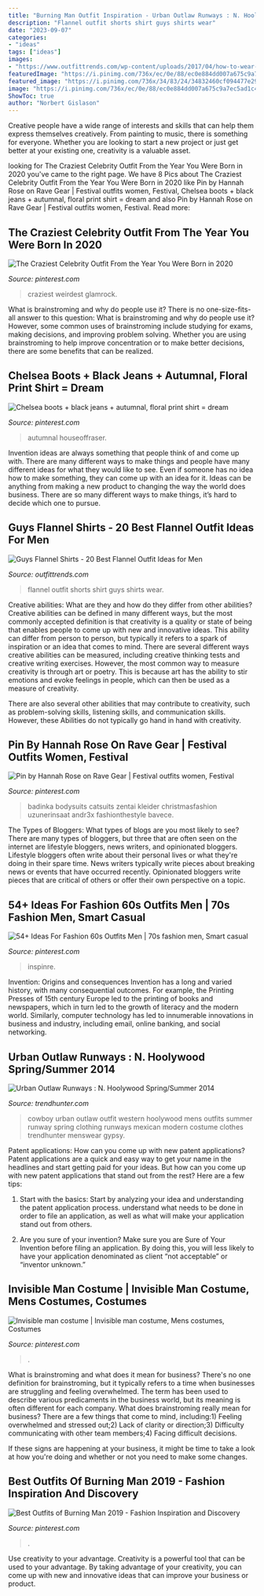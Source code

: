 ```yaml
---
title: "Burning Man Outfit Inspiration - Urban Outlaw Runways : N. Hoolywood Spring/summer 2014"
description: "Flannel outfit shorts shirt guys shirts wear"
date: "2023-09-07"
categories:
- "ideas"
tags: ["ideas"]
images:
- "https://www.outfittrends.com/wp-content/uploads/2017/04/how-to-wear-a-flannel-shirt-with-shorts.jpg"
featuredImage: "https://i.pinimg.com/736x/ec/0e/88/ec0e884dd007a675c9a7ec5ad1c4158a.jpg"
featured_image: "https://i.pinimg.com/736x/34/83/24/34832460cf094477e29b4087e9218323.jpg"
image: "https://i.pinimg.com/736x/ec/0e/88/ec0e884dd007a675c9a7ec5ad1c4158a.jpg"
ShowToc: true
author: "Norbert Gislason"
---
```



Creative people have a wide range of interests and skills that can help them express themselves creatively. From painting to music, there is something for everyone. Whether you are looking to start a new project or just get better at your existing one, creativity is a valuable asset.

	

		
looking for The Craziest Celebrity Outfit From the Year You Were Born in 2020 you've came to the right page. We have 8 Pics about The Craziest Celebrity Outfit From the Year You Were Born in 2020 like Pin by Hannah Rose on Rave Gear | Festival outfits women, Festival, Chelsea boots + black jeans + autumnal, floral print shirt = dream and also Pin by Hannah Rose on Rave Gear | Festival outfits women, Festival. Read more:
		
    
## The Craziest Celebrity Outfit From The Year You Were Born In 2020

<img loading=lazy src="https://i.pinimg.com/736x/94/23/4b/94234bb947bdec41c83b31f30e724fde.jpg" onerror="this.onerror=null;this.src='https://tse3.mm.bing.net/th?id=OIP.vc9Ra8aNOEb6vETZkkfjngHaLH&amp;pid=15.1';" alt="The Craziest Celebrity Outfit From the Year You Were Born in 2020">

_Source: pinterest.com_

>craziest weirdest glamrock. 

	

What is brainstroming and why do people use it?
There is no one-size-fits-all answer to this question: What is brainstroming and why do people use it? However, some common uses of brainstroming include studying for exams, making decisions, and improving problem solving. Whether you are using brainstroming to help improve concentration or to make better decisions, there are some benefits that can be realized.

    
## Chelsea Boots + Black Jeans + Autumnal, Floral Print Shirt = Dream

<img loading=lazy src="https://i.pinimg.com/736x/df/45/3a/df453abca8a57eb67a2c7c2ce9780866.jpg" onerror="this.onerror=null;this.src='https://tse1.mm.bing.net/th?id=OIP.sKipQiOJ5mmB1xq1Og57IwHaLH&amp;pid=15.1';" alt="Chelsea boots + black jeans + autumnal, floral print shirt = dream">

_Source: pinterest.com_

>autumnal houseoffraser. 

	

Invention ideas are always something that people think of and come up with. There are many different ways to make things and people have many different ideas for what they would like to see. Even if someone has no idea how to make something, they can come up with an idea for it. Ideas can be anything from making a new product to changing the way the world does business. There are so many different ways to make things, it’s hard to decide which one to pursue.

    
## Guys Flannel Shirts - 20 Best Flannel Outfit Ideas For Men

<img loading=lazy src="https://www.outfittrends.com/wp-content/uploads/2017/04/how-to-wear-a-flannel-shirt-with-shorts.jpg" onerror="this.onerror=null;this.src='https://tse4.mm.bing.net/th?id=OIP.28O__VP7EO-wZqmHLRCFVQHaLw&amp;pid=15.1';" alt="Guys Flannel Shirts - 20 Best Flannel Outfit Ideas for Men">

_Source: outfittrends.com_

>flannel outfit shorts shirt guys shirts wear. 

	

Creative abilities: What are they and how do they differ from other abilities?
Creative abilities can be defined in many different ways, but the most commonly accepted definition is that creativity is a quality or state of being that enables people to come up with new and innovative ideas. This ability can differ from person to person, but typically it refers to a spark of inspiration or an idea that comes to mind.
There are several different ways creative abilities can be measured, including creative thinking tests and creative writing exercises. However, the most common way to measure creativity is through art or poetry. This is because art has the ability to stir emotions and evoke feelings in people, which can then be used as a measure of creativity.

There are also several other abilities that may contribute to creativity, such as problem-solving skills, listening skills, and communication skills. However, these Abilities do not typically go hand in hand with creativity.

    
## Pin By Hannah Rose On Rave Gear | Festival Outfits Women, Festival

<img loading=lazy src="https://i.pinimg.com/736x/09/81/e5/0981e5768439f9c94e56786c3cfa4537.jpg" onerror="this.onerror=null;this.src='https://tse3.mm.bing.net/th?id=OIP.Tq0FgPEMKBxV7pWmMhasvAHaLG&amp;pid=15.1';" alt="Pin by Hannah Rose on Rave Gear | Festival outfits women, Festival">

_Source: pinterest.com_

>badinka bodysuits catsuits zentai kleider christmasfashion uzunerinsaat andr3x fashionthestyle bavece. 

	

The Types of Bloggers: What types of blogs are you most likely to see?
There are many types of bloggers, but three that are often seen on the internet are lifestyle bloggers, news writers, and opinionated bloggers. Lifestyle bloggers often write about their personal lives or what they're doing in their spare time. News writers typically write pieces about breaking news or events that have occurred recently. Opinionated bloggers write pieces that are critical of others or offer their own perspective on a topic.

    
## 54+ Ideas For Fashion 60s Outfits Men | 70s Fashion Men, Smart Casual

<img loading=lazy src="https://i.pinimg.com/736x/34/83/24/34832460cf094477e29b4087e9218323.jpg" onerror="this.onerror=null;this.src='https://tse4.mm.bing.net/th?id=OIP.ZpDd7X-E0JzwBQY-Lfy-VAAAAA&amp;pid=15.1';" alt="54+ Ideas For Fashion 60s Outfits Men | 70s fashion men, Smart casual">

_Source: pinterest.com_

>inspinre. 

	

Invention: Origins and consequences
Invention has a long and varied history, with many consequential outcomes. For example, the Printing Presses of 15th century Europe led to the printing of books and newspapers, which in turn led to the growth of literacy and the modern world. Similarly, computer technology has led to innumerable innovations in business and industry, including email, online banking, and social networking.

    
## Urban Outlaw Runways : N. Hoolywood Spring/Summer 2014

<img loading=lazy src="http://cdn.trendhunterstatic.com/thumbs/n-hoolywood-springsummer-2014.jpeg" onerror="this.onerror=null;this.src='https://tse2.mm.bing.net/th?id=OIP.5SWGwDGh7kiwnQAQCEg1zAHaLH&amp;pid=15.1';" alt="Urban Outlaw Runways : N. Hoolywood Spring/Summer 2014">

_Source: trendhunter.com_

>cowboy urban outlaw outfit western hoolywood mens outfits summer runway spring clothing runways mexican modern costume clothes trendhunter menswear gypsy. 

	

Patent applications: How can you come up with new patent applications?
Patent applications are a quick and easy way to get your name in the headlines and start getting paid for your ideas. But how can you come up with new patent applications that stand out from the rest? Here are a few tips: 
1. Start with the basics: Start by analyzing your idea and understanding the patent application process. understand what needs to be done in order to file an application, as well as what will make your application stand out from others. 

2. Are you sure of your invention? Make sure you are Sure of Your Invention before filing an application. By doing this, you will less likely to have your application denominated as client “not acceptable” or “inventor unknown.” 


    
## Invisible Man Costume | Invisible Man Costume, Mens Costumes, Costumes

<img loading=lazy src="https://i.pinimg.com/736x/44/05/26/4405261f6e3b69a1889a8484db014fe5.jpg" onerror="this.onerror=null;this.src='https://tse4.mm.bing.net/th?id=OIP.H0kt_CKdsQHlQ6PbWyx1NwHaJ3&amp;pid=15.1';" alt="Invisible man costume | Invisible man costume, Mens costumes, Costumes">

_Source: pinterest.com_

>. 

	

What is brainstroming and what does it mean for business?
There's no one definition for brainstroming, but it typically refers to a time when businesses are struggling and feeling overwhelmed. The term has been used to describe various predicaments in the business world, but its meaning is often different for each company. 
What does brainstroming really mean for business? There are a few things that come to mind, including:1) Feeling overwhelmed and stressed out;2) Lack of clarity or direction;3) Difficulty communicating with other team members;4) Facing difficult decisions. 

If these signs are happening at your business, it might be time to take a look at how you're doing and whether or not you need to make some changes.

    
## Best Outfits Of Burning Man 2019 - Fashion Inspiration And Discovery

<img loading=lazy src="https://i.pinimg.com/736x/ec/0e/88/ec0e884dd007a675c9a7ec5ad1c4158a.jpg" onerror="this.onerror=null;this.src='https://tse3.mm.bing.net/th?id=OIP.TqkWIZi-1jmbJD0Q6U_ebQHaI8&amp;pid=15.1';" alt="Best Outfits of Burning Man 2019 - Fashion Inspiration and Discovery">

_Source: pinterest.com_

>. 

	

Use creativity to your advantage.
Creativity is a powerful tool that can be used to your advantage. By taking advantage of your creativity, you can come up with new and innovative ideas that can improve your business or product.

